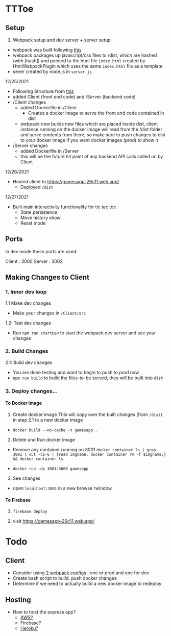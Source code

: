 # TTToe

## Setup

1. Webpack setup and dev server + server setup
- webpack was built following [this](https://www.freecodecamp.org/news/learn-webpack-for-react-a36d4cac5060/)
- webpack packages up javascript/css files to /dist, which are hashed (with [hash]) and pointed to the html file `index.html` created by HtmlWebpackPlugin which uses the same `index.html` file as a template
- sever created by node.js in `server.js`

12/25/2021
- Following Structure from [this](https://www.section.io/engineering-education/build-and-dockerize-a-full-stack-react-app-with-nodejs-and-nginx/)
- added Client (front end code) and /Server (backend code)
- /Client changes
  - added Dockerfile in /Client
    - Creates a docker image to serve the front end code contained in dist
  - webpack now builds new files which are placed inside dist, client instance running on the docker image will read from the /dist folder and serve contents from there, so make sure to push changes to dist to your docker image if you want docker images (prod) to show it
- /Server changes
  - added Dockerfile in /Server
  - this will be the future hit point of any backend API calls called on by Client

12/26/2021
- Hosted client to https://gamesapp-26c11.web.app/
  - Deployed `/dist`

12/27/2021
- Built main interactivity functionality for tic tac toe
  - State persistence
  - Move history show
  - Reset mode

## Ports

In dev mode these ports are used:

Client : 3000
Server : 3002

## Making Changes to Client

### 1. Inner dev loop
1.1 Make dev changes
- Make your changes in `/Client/src`

1.2: Test dev changes
- Run `npm run startDev` to start the webpack dev server and see your changes

### 2. Build Changes
2.1: Build dev changes
- You are done testing and want to begin to push to prod now
- `npm run build` to build the files-to-be served, they will be built into `dist`

### 3. Deploy changes...

#### To Docker Image

1. Create docker image
This will copy over the built changes (from `/dist`) in step 2.1 to a new docker image
- `docker build --no-cache -t gamesapp .`

2. Delete and Run docker image
- Remove any container running on 3001 `docker container ls | grep 3001 | cut -c1-6 | {read imgname; docker container rm -f $imgname;} && docker container ls`

- `docker run -dp 3001:3000 gamesapp`

3. See changes
- open `localhost:3001` in a new browse rwindow

#### To Firebase

1. `firebase deploy`

2. visit https://gamesapp-26c11.web.app/ 

# Todo

## Client
- Consider using [2 webpack configs](https://webpack.js.org/guides/production/) : one or prod and one for dev
- Create bash script to build, push docker changes
- Determine if we need to actually build a new docker image to redeploy

## Hosting
- How to host the express app?
  - [AWS?](https://aws.plainenglish.io/deploying-a-nodejs-application-in-aws-ec2-c1618b9b3874)
  - Firebase?
  - [Heroku?](https://devcenter.heroku.com/articles/container-registry-and-runtime)